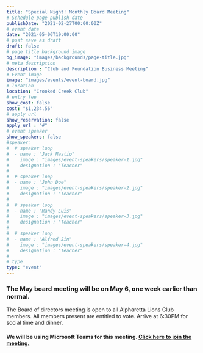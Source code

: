 ```yaml
---
title: "Special Night! Monthly Board Meeting"
# Schedule page publish date
publishDate: "2021-02-27T00:00:00Z"
# event date
date: "2021-05-06T19:00:00"
# post save as draft
draft: false
# page title background image
bg_image: "images/backgrounds/page-title.jpg"
# meta description
description : "Club and Foundation Business Meeting"
# Event image
image: "images/events/event-board.jpg"
# location
location: "Crooked Creek Club"
# entry fee
show_cost: false
cost: "$1,234.56"
# apply url
show_reservation: false
apply_url : "#"
# event speaker
show_speakers: false
#speaker:
#  # speaker loop
#  - name : "Jack Mastio"
#    image : "images/event-speakers/speaker-1.jpg"
#    designation : "Teacher"
#
#  # speaker loop
#  - name : "John Doe"
#    image : "images/event-speakers/speaker-2.jpg"
#    designation : "Teacher"
#
#  # speaker loop
#  - name : "Randy Luis"
#    image : "images/event-speakers/speaker-3.jpg"
#    designation : "Teacher"
#
#  # speaker loop
#  - name : "Alfred Jin"
#    image : "images/event-speakers/speaker-4.jpg"
#    designation : "Teacher"
#
# type
type: "event"
---
```


### The May board meeting will be on May 6, one week earlier than normal.

The Board of directors meeting is open to all Alpharetta Lions Club members.  All members present are entitled to vote. Arrive at 6:30PM for social time and dinner.

#### We will be using Microsoft Teams for this meeting. [Click here to join the meeting.](https://teams.microsoft.com/l/meetup-join/19%3a79cfebcd887a4d7b967bfe93b4e766b1%40thread.tacv2/1615340229042?context=%7b%22Tid%22%3a%22de8aba37-a543-4dce-af2e-e4dc7b6d1d8b%22%2c%22Oid%22%3a%22bbd80b62-255a-4e47-b25e-750e08d0d37a%22%7d)
